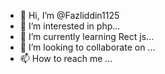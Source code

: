 - 👋 Hi, I’m @Fazliddin1125
- 👀 I’m interested in php...
- 🌱 I’m currently learning Rect js...
- 💞️ I’m looking to collaborate on ...
- 📫 How to reach me ...

<!---
Fazliddin1125/Fazliddin1125 is a ✨ special ✨ repository because its `README.md` (this file) appears on your GitHub profile.
You can click the Preview link to take a look at your changes.
--->
